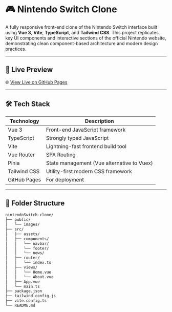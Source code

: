 # 🎮 Nintendo Switch Clone

A fully responsive front-end clone of the Nintendo Switch interface built using **Vue 3**, **Vite**, **TypeScript**, and **Tailwind CSS**. This project replicates key UI components and interactive sections of the official Nintendo website, demonstrating clean component-based architecture and modern design practices.

---

## 🚀 Live Preview

🌐 [View Live on GitHub Pages](https://tehreemdev.github.io/nintendoSwitch-clone/)

---

## 🛠 Tech Stack

| Technology       | Description                            |
|------------------|----------------------------------------|
| Vue 3            | Front-end JavaScript framework         |
| TypeScript       | Strongly typed JavaScript              |
| Vite             | Lightning-fast frontend build tool     |
| Vue Router       | SPA Routing                            |
| Pinia            | State management (Vue alternative to Vuex) |
| Tailwind CSS     | Utility-first modern CSS framework     |
| GitHub Pages     | For deployment                         |

---

## 📂 Folder Structure

```bash
nintendoSwitch-clone/
├── public/
│   └── images/
├── src/
│   ├── assets/
│   ├── components/
│   │   └── navbar/
│   │   └── footer/
│   │   └── news/
│   ├── router/
│   │   └── index.ts
│   ├── views/
│   │   └── Home.vue
│   │   └── About.vue
│   ├── App.vue
│   └── main.ts
├── package.json
├── tailwind.config.js
├── vite.config.ts
└── README.md
